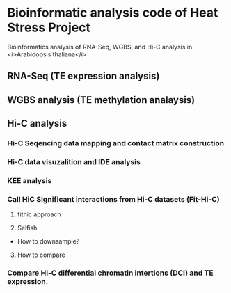 # Bioinformatic analysis code of Heat Stress Project
Bioinformatics analysis of RNA-Seq, WGBS, and Hi-C analysis in &lt;i>Arabidopsis thaliana&lt;/i>

## RNA-Seq (TE expression analysis)

## WGBS analysis (TE methylation analaysis)

## Hi-C analysis 

### Hi-C Seqencing data mapping and contact matrix construction
### Hi-C data visuzalition and IDE analysis
### KEE analysis
### Call HiC Significant interactions from Hi-C datasets (Fit-Hi-C)
1. fithic approach

2. Selfish

- How to downsample?
3. How to compare


### Compare Hi-C differential chromatin intertions (DCI) and TE expression.

